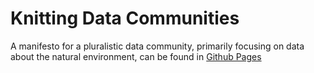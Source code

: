 # Knitting Data Communities

A manifesto for a pluralistic data community, primarily focusing on data about the natural environment, can be found in 
[Github Pages](https://continuing-creativity.github.io/knitting-data-communities/)
